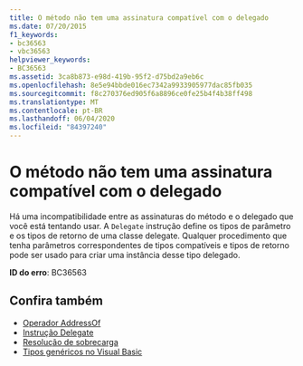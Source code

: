 ```yaml
---
title: O método não tem uma assinatura compatível com o delegado
ms.date: 07/20/2015
f1_keywords:
- bc36563
- vbc36563
helpviewer_keywords:
- BC36563
ms.assetid: 3ca8b873-e98d-419b-95f2-d75bd2a9eb6c
ms.openlocfilehash: 8e5e94bbde016ec7342a9933905977dac85fb035
ms.sourcegitcommit: f8c270376ed905f6a8896ce0fe25b4f4b38ff498
ms.translationtype: MT
ms.contentlocale: pt-BR
ms.lasthandoff: 06/04/2020
ms.locfileid: "84397240"
---
```

# <a name="method-does-not-have-a-signature-compatible-with-the-delegate"></a>O método não tem uma assinatura compatível com o delegado
Há uma incompatibilidade entre as assinaturas do método e o delegado que você está tentando usar. A `Delegate` instrução define os tipos de parâmetro e os tipos de retorno de uma classe delegate. Qualquer procedimento que tenha parâmetros correspondentes de tipos compatíveis e tipos de retorno pode ser usado para criar uma instância desse tipo delegado.  
  
 **ID do erro**: BC36563  
  
## <a name="see-also"></a>Confira também

- [Operador AddressOf](../operators/addressof-operator.md)
- [Instrução Delegate](../statements/delegate-statement.md)
- [Resolução de sobrecarga](../../programming-guide/language-features/procedures/overload-resolution.md)
- [Tipos genéricos no Visual Basic](../../programming-guide/language-features/data-types/generic-types.md)
